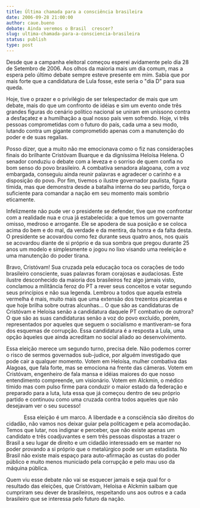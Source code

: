 ```yaml
---
title: Última chamada para a consciência brasileira
date: 2006-09-28 21:00:00
author: caue.bueno
debate: Ainda veremos o Brasil  crescer?
slug: ultima-chamada-para-a-consciencia-brasileira
status: publish 
type: post
---
```


Desde que a
campanha eleitoral começou esperei avidamente pelo dia 28 de Setembro de 2006.
Aos olhos da maioria mais um dia comum, mas a espera pelo último debate sempre
esteve presente em mim. Sabia que por mais forte que a candidatura de Lula
fosse, este seria o "dia D" para sua queda.


Hoje, tive o prazer e o
privilégio de ser telespectador de mais que um debate, mais do que um confronto
de idéias e sim um evento onde três grandes figuras do cenário político
nacional se uniram em uníssono contra a desfaçatez e a humilhação a qual nosso
país vem sofrendo. Hoje, vi três pessoas comprometidas com o futuro do país,
cada uma a seu modo, lutando contra um gigante comprometido apenas com a
manutenção do poder e de suas regalias.


Posso dizer, que
a muito não me emocionava como o fiz nas considerações finais do brilhante
Cristóvam Buarque e da digníssima Heloísa Helena. O senador conduziu o debate
com a leveza e o sorriso de quem confia no bom senso do povo brasileiro. A
combativa senadora alagoana, com a voz embargada, conseguiu ainda reunir
palavras e agradecer o carinho e a disposição do povo. Por fim, tivemos o
ilustre governador paulista, figura tímida, mas que demonstra desde a batalha
interna do seu partido, força o suficiente para comandar a nação em seu momento
mais sombrio eticamente.


Infelizmente
não pude ver o presidente se defender, tive que me confrontar com a realidade
nua e crua já estabelecida: a que temos um governante omisso, medroso e
arrogante. Ele se apodera de sua posição e se coloca acima do bem e do mal, da
verdade e da mentira, da honra e da falta desta. O presidente se acovardou como
fez durante seus quatro anos, nos quais se acovardou diante de si próprio e da
sua sombra que pregou durante 25 anos um modelo e simplesmente o jogou no lixo
visando uma reeleição e uma manutenção do poder tirana.


Bravo,
Cristóvam! Sua cruzada pela educação toca os corações de todo brasileiro
consciente, suas palavras foram corajosas e audaciosas. Este ilustre
desconhecido da maioria dos brasileiros fez algo jamais visto, conclamou a
militância feroz do PT a rever seus conceitos e votar segundo seus princípios e
não sua legenda. Lembrou a todos que aquela estrela vermelha é mais, muito mais
que uma extensão dos trezentos picaretas e que hoje brilha sobre outras
alcunhas... O que são as candidaturas de Cristóvam e Heloísa senão a
candidatura daquele PT combativo de outrora? O que são as suas candidaturas
senão a voz do povo excluído, porém, representados por aqueles que seguem o
socialismo e mantiveram-se fora dos esquemas de corrupção. Essa candidatura é a
resposta a Lula, uma opção àqueles que ainda acreditam no social aliado ao
desenvolvimento.


Essa eleição
merece um segundo turno, precisa dele. Não podemos correr o risco de sermos
governados sub-judice, por alguém investigado que pode cair a qualquer momento.
Votem em Heloísa, mulher combativa das Alagoas, que fala forte, mas se emociona
na frente das câmeras. Votem em Cristóvam, engenheiro de fala mansa e idéias
maiores do que nosso entendimento compreende, um visionário. Votem em Alckmin,
o médico tímido mas com pulso firme para conduzir o maior estado da federação e
preparado para a luta, luta essa que já começou dentro de seu próprio partido e
continuou como uma cruzada contra todos aqueles que não desejavam ver o seu
sucesso!


            Essa eleição é um marco. A
liberdade e a consciência são direitos do cidadão, não vamos nos deixar guiar
pela politicagem e pela acomodação. Temos que lutar, nos indignar e perceber,
que não existe apenas um candidato e três coadjuvantes e sem três pessoas
dispostas a trazer o Brasil a seu lugar de direito e um cidadão interessado em
se manter no poder provando a si próprio que o metalúrgico pode ser um
estadista. No Brasil não existe mais espaço para auto-afirmação as custas do
poder público e muito menos municiado pela corrupção e pelo mau uso da máquina
pública.


Quem viu esse
debate não vai se esquecer jamais e seja qual for o resultado das eleições, que
Cristóvam, Heloísa e Alckmin saibam que cumpriram seu dever de brasileiros,
respeitando uns aos outros e a cada brasileiro que se interessa pelo futuro da
nação.


